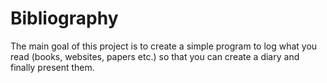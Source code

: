 # Bibliography
The main goal of this project is to create a simple program to log what you read (books, websites, papers etc.) so that you can create a diary and finally present them. 
